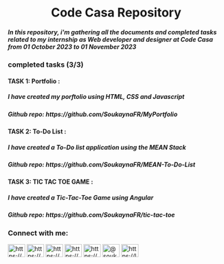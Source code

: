 <h1 align="center">Code Casa Repository</h1>
<h5 align="left">In this repository, i'm gathering all the documents and completed tasks related to my internship as Web developer and designer at Code Casa from  01 October 2023 to 01 November 2023  </h5>

<h3 >completed tasks (3/3) </h3>

<h4> TASK 1: Portfolio : </h4>
<h5> I have created my porftolio using HTML, CSS and Javascript </h5>
<h5> <strong> Github repo: </strong> https://github.com/SoukaynaFR/MyPortfolio </h5>

<h4> TASK 2: To-Do List : </h4>
<h5> I have created a To-Do list application using the MEAN Stack </h5>
<h5> <strong> Github repo: </strong> https://github.com/SoukaynaFR/MEAN-To-Do-List </h5>

<h4> TASK 3: TIC TAC TOE GAME : </h4>
<h5> I have created a Tic-Tac-Toe Game using Angular </h5>
<h5> <strong> Github repo: </strong> https://github.com/SoukaynaFR/tic-tac-toe</h5>



<h3 align="left">Connect with me:</h3>
<p align="left">
<a href="https://linkedin.com/in/https://www.linkedin.com/in/soukayna-el-ferchouni-a267ba1b3/" target="blank"><img align="center" src="https://raw.githubusercontent.com/rahuldkjain/github-profile-readme-generator/master/src/images/icons/Social/linked-in-alt.svg" alt="https://www.linkedin.com/in/soukayna-el-ferchouni-a267ba1b3/" height="30" width="40" /></a>
<a href="https://stackoverflow.com/users/https://stackoverflow.com/users/20271090/soukayna" target="blank"><img align="center" src="https://raw.githubusercontent.com/rahuldkjain/github-profile-readme-generator/master/src/images/icons/Social/stack-overflow.svg" alt="https://stackoverflow.com/users/20271090/soukayna" height="30" width="40" /></a>
<a href="https://fb.com/https://www.facebook.com/soukayna.elferchouni/" target="blank"><img align="center" src="https://raw.githubusercontent.com/rahuldkjain/github-profile-readme-generator/master/src/images/icons/Social/facebook.svg" alt="https://www.facebook.com/soukayna.elferchouni/" height="30" width="40" /></a>
<a href="https://instagram.com/https://www.instagram.com/soukayna_elf/" target="blank"><img align="center" src="https://raw.githubusercontent.com/rahuldkjain/github-profile-readme-generator/master/src/images/icons/Social/instagram.svg" alt="https://www.instagram.com/soukayna_elf/" height="30" width="40" /></a>
<a href="https://www.behance.net/https://www.behance.net/soukaynelferc" target="blank"><img align="center" src="https://raw.githubusercontent.com/rahuldkjain/github-profile-readme-generator/master/src/images/icons/Social/behance.svg" alt="https://www.behance.net/soukaynelferc" height="30" width="40" /></a>
<a href="https://medium.com/@soukaynafr" target="blank"><img align="center" src="https://raw.githubusercontent.com/rahuldkjain/github-profile-readme-generator/master/src/images/icons/Social/medium.svg" alt="@soukaynafr" height="30" width="40" /></a>
<a href="https://www.leetcode.com/https://leetcode.com/soukaynafr/" target="blank"><img align="center" src="https://raw.githubusercontent.com/rahuldkjain/github-profile-readme-generator/master/src/images/icons/Social/leet-code.svg" alt="https://leetcode.com/soukaynafr/" height="30" width="40" /></a>
</p>


